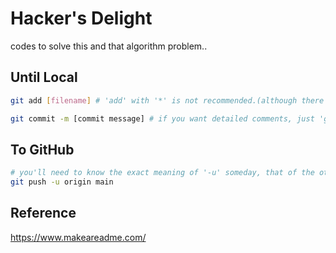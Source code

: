 # Hacker's Delight

codes to solve this and that algorithm problem..

## Until Local

```bash
git add [filename] # 'add' with '*' is not recommended.(although there is .gitignore)

git commit -m [commit message] # if you want detailed comments, just 'git commit'.
```

## To GitHub

```bash
# you'll need to know the exact meaning of '-u' someday, that of the other arguments as well...
git push -u origin main
```

## Reference
https://www.makeareadme.com/

